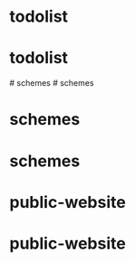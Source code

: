 # todolist
# todolist
#   s c h e m e s  
 # schemes
# schemes
# schemes
# public-website
# public-website
